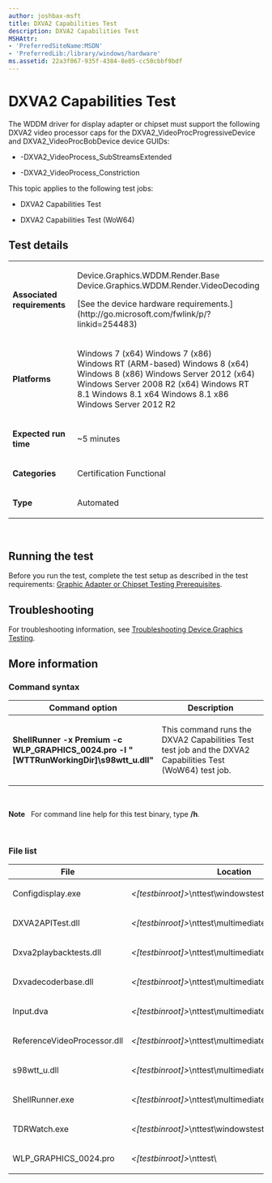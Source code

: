```yaml
---
author: joshbax-msft
title: DXVA2 Capabilities Test
description: DXVA2 Capabilities Test
MSHAttr:
- 'PreferredSiteName:MSDN'
- 'PreferredLib:/library/windows/hardware'
ms.assetid: 22a3f067-935f-4384-8e05-cc50cbbf9bdf
---
```


# DXVA2 Capabilities Test


The WDDM driver for display adapter or chipset must support the following DXVA2 video processor caps for the DXVA2\_VideoProcProgressiveDevice and DXVA2\_VideoProcBobDevice device GUIDs:

-   -DXVA2\_VideoProcess\_SubStreamsExtended

-   -DXVA2\_VideoProcess\_Constriction

This topic applies to the following test jobs:

-   DXVA2 Capabilities Test

-   DXVA2 Capabilities Test (WoW64)

## Test details


<table>
<colgroup>
<col width="50%" />
<col width="50%" />
</colgroup>
<tbody>
<tr class="odd">
<td><p><strong>Associated requirements</strong></p></td>
<td><p>Device.Graphics.WDDM.Render.Base Device.Graphics.WDDM.Render.VideoDecoding</p>
<p>[See the device hardware requirements.](http://go.microsoft.com/fwlink/p/?linkid=254483)</p></td>
</tr>
<tr class="even">
<td><p><strong>Platforms</strong></p></td>
<td><p>Windows 7 (x64) Windows 7 (x86) Windows RT (ARM-based) Windows 8 (x64) Windows 8 (x86) Windows Server 2012 (x64) Windows Server 2008 R2 (x64) Windows RT 8.1 Windows 8.1 x64 Windows 8.1 x86 Windows Server 2012 R2</p></td>
</tr>
<tr class="odd">
<td><p><strong>Expected run time</strong></p></td>
<td><p>~5 minutes</p></td>
</tr>
<tr class="even">
<td><p><strong>Categories</strong></p></td>
<td><p>Certification Functional</p></td>
</tr>
<tr class="odd">
<td><p><strong>Type</strong></p></td>
<td><p>Automated</p></td>
</tr>
</tbody>
</table>

 

## Running the test


Before you run the test, complete the test setup as described in the test requirements: [Graphic Adapter or Chipset Testing Prerequisites](graphic-adapter-or-chipset-testing-prerequisites.md).

## Troubleshooting


For troubleshooting information, see [Troubleshooting Device.Graphics Testing](troubleshooting-devicegraphics-testing.md).

## More information


### Command syntax

<table>
<colgroup>
<col width="50%" />
<col width="50%" />
</colgroup>
<thead>
<tr class="header">
<th>Command option</th>
<th>Description</th>
</tr>
</thead>
<tbody>
<tr class="odd">
<td><p><strong>ShellRunner -x Premium -c WLP_GRAPHICS_0024.pro -l &quot;[WTTRunWorkingDir]\s98wtt_u.dll&quot;</strong></p></td>
<td><p>This command runs the DXVA2 Capabilities Test test job and the DXVA2 Capabilities Test (WoW64) test job.</p></td>
</tr>
</tbody>
</table>

 

**Note**  
For command line help for this test binary, type **/h**.

 

### File list

<table>
<colgroup>
<col width="50%" />
<col width="50%" />
</colgroup>
<thead>
<tr class="header">
<th>File</th>
<th>Location</th>
</tr>
</thead>
<tbody>
<tr class="odd">
<td><p>Configdisplay.exe</p></td>
<td><p><em>&lt;[testbinroot]&gt;</em>\nttest\windowstest\tools\</p></td>
</tr>
<tr class="even">
<td><p>DXVA2APITest.dll</p></td>
<td><p><em>&lt;[testbinroot]&gt;</em>\nttest\multimediatest\streaming\dxva\</p></td>
</tr>
<tr class="odd">
<td><p>Dxva2playbacktests.dll</p></td>
<td><p><em>&lt;[testbinroot]&gt;</em>\nttest\multimediatest\streaming\dxva\</p></td>
</tr>
<tr class="even">
<td><p>Dxvadecoderbase.dll</p></td>
<td><p><em>&lt;[testbinroot]&gt;</em>\nttest\multimediatest\streaming\dxva\</p></td>
</tr>
<tr class="odd">
<td><p>Input.dva</p></td>
<td><p><em>&lt;[testbinroot]&gt;</em>\nttest\multimediatest\streaming\dxva\</p></td>
</tr>
<tr class="even">
<td><p>ReferenceVideoProcessor.dll</p></td>
<td><p><em>&lt;[testbinroot]&gt;</em>\nttest\multimediatest\streaming\dxva\</p></td>
</tr>
<tr class="odd">
<td><p>s98wtt_u.dll</p></td>
<td><p><em>&lt;[testbinroot]&gt;</em>\nttest\multimediatest\common\</p></td>
</tr>
<tr class="even">
<td><p>ShellRunner.exe</p></td>
<td><p><em>&lt;[testbinroot]&gt;</em>\nttest\multimediatest\common\wdk\</p></td>
</tr>
<tr class="odd">
<td><p>TDRWatch.exe</p></td>
<td><p><em>&lt;[testbinroot]&gt;</em>\nttest\windowstest\graphics\</p></td>
</tr>
<tr class="even">
<td><p>WLP_GRAPHICS_0024.pro</p></td>
<td><p><em>&lt;[testbinroot]&gt;</em>\nttest\</p></td>
</tr>
</tbody>
</table>

 

 

 






